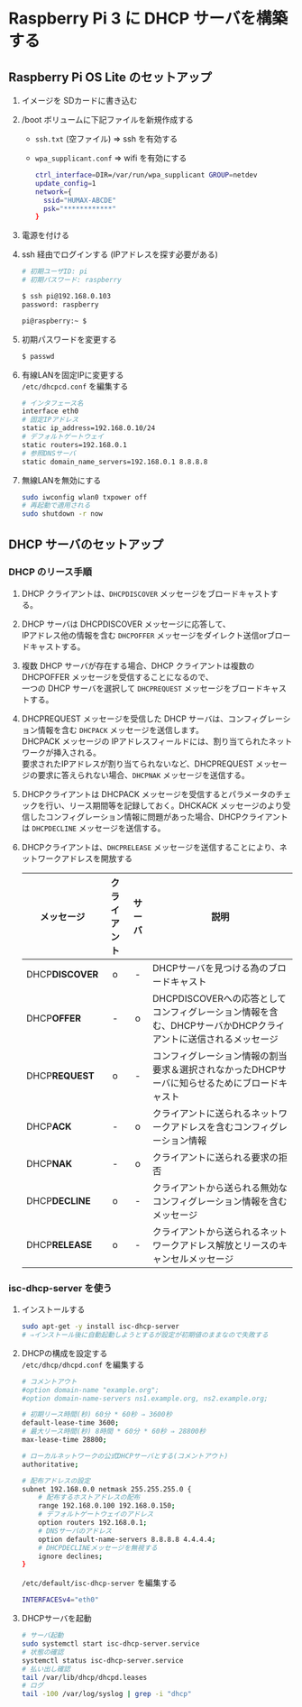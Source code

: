 # Raspberry Pi 3 に DHCP サーバを構築する

## Raspberry Pi OS Lite のセットアップ

1. イメージを SDカードに書き込む  

1. /boot ボリュームに下記ファイルを新規作成する
    * `ssh.txt` (空ファイル) ⇒ ssh を有効する
    * `wpa_supplicant.conf` ⇒ wifi を有効にする

        ```sh
        ctrl_interface=DIR=/var/run/wpa_supplicant GROUP=netdev  
        update_config=1  
        network={  
          ssid="HUMAX-ABCDE"  
          psk="************"  
        }
        ```

1. 電源を付ける

1. ssh 経由でログインする (IPアドレスを探す必要がある)

    ```sh
    # 初期ユーザID: pi 
    # 初期パスワード: raspberry

    $ ssh pi@192.168.0.103
    password: raspberry

    pi@raspberry:~ $
    ```

1. 初期パスワードを変更する

    ```sh
    $ passwd
    ```

1. 有線LANを固定IPに変更する  
    `/etc/dhcpcd.conf` を編集する

    ```sh
    # インタフェース名
    interface eth0
    # 固定IPアドレス
    static ip_address=192.168.0.10/24
    # デフォルトゲートウェイ
    static routers=192.168.0.1
    # 参照DNSサーバ
    static domain_name_servers=192.168.0.1 8.8.8.8
    ```

1. 無線LANを無効にする

    ```sh
    sudo iwconfig wlan0 txpower off
    # 再起動で適用される
    sudo shutdown -r now
    ```

## DHCP サーバのセットアップ

### DHCP のリース手順

1. DHCP クライアントは、`DHCPDISCOVER` メッセージをブロードキャストする。

1. DHCP サーバは DHCPDISCOVER メッセージに応答して、  
   IPアドレス他の情報を含む `DHCPOFFER` メッセージをダイレクト送信orブロードキャストする。

1. 複数 DHCP サーバが存在する場合、DHCP クライアントは複数の DHCPOFFER メッセージを受信することになるので、  
   一つの DHCP サーバを選択して `DHCPREQUEST` メッセージをブロードキャストする。

1. DHCPREQUEST メッセージを受信した DHCP サーバは、コンフィグレーション情報を含む `DHCPACK` メッセージを送信します。  
   DHCPACK メッセージの IPアドレスフィールドには、割り当てられたネットワークが挿入される。  
   要求されたIPアドレスが割り当てられないなど、DHCPREQUEST メッセージの要求に答えられない場合、`DHCPNAK` メッセージを送信する。

1. DHCPクライアントは DHCPACK メッセージを受信するとパラメータのチェックを行い、リース期間等を記録しておく。DHCKACK メッセージのより受信したコンフィグレーション情報に問題があった場合、DHCPクライアントは `DHCPDECLINE` メッセージを送信する。

1. DHCPクライアントは、`DHCPRELEASE` メッセージを送信することにより、ネットワークアドレスを開放する

    |メッセージ|クライアント|サーバ|説明
    |-|:-:|:-:|-
    |DHCP**DISCOVER**|o|-|DHCPサーバを見つける為のブロードキャスト
    |DHCP**OFFER**|-|o|DHCPDISCOVERへの応答としてコンフィグレーション情報を含む、DHCPサーバかDHCPクライアントに送信されるメッセージ
    |DHCP**REQUEST**|o|-|コンフィグレーション情報の割当要求＆選択されなかったDHCPサーバに知らせるためにブロードキャスト
    |DHCP**ACK**|-|o|クライアントに送られるネットワークアドレスを含むコンフィグレーション情報
    |DHCP**NAK**|-|o|クライアントに送られる要求の拒否
    |DHCP**DECLINE**|o|-|クライアントから送られる無効なコンフィグレーション情報を含むメッセージ
    |DHCP**RELEASE**|o|-|クライアントから送られるネットワークアドレス解放とリースのキャンセルメッセージ

### isc-dhcp-server を使う

1. インストールする

    ```sh
    sudo apt-get -y install isc-dhcp-server
    # ⇒インストール後に自動起動しようとするが設定が初期値のままなので失敗する
    ```

2. DHCPの構成を設定する  
    `/etc/dhcp/dhcpd.conf` を編集する
    
    ```sh
    # コメントアウト
    #option domain-name "example.org";
    #option domain-name-servers ns1.example.org, ns2.example.org;

    # 初期リース時間(秒) 60分 * 60秒 ⇒ 3600秒
    default-lease-time 3600;
    # 最大リース時間(秒) 8時間 * 60分 * 60秒 ⇒ 28800秒
    max-lease-time 28800;

    # ローカルネットワークの公式DHCPサーバとする(コメントアウト)
    authoritative;

    # 配布アドレスの設定
    subnet 192.168.0.0 netmask 255.255.255.0 {
        # 配布するホストアドレスの配布
        range 192.168.0.100 192.168.0.150;
        # デフォルトゲートウェイのアドレス
        option routers 192.168.0.1;
        # DNSサーバのアドレス
        option default-name-servers 8.8.8.8 4.4.4.4;
        # DHCPDECLINEメッセージを無視する
        ignore declines;
    }
    ```

    `/etc/default/isc-dhcp-server` を編集する

    ```sh
    INTERFACESv4="eth0"
    ```

3. DHCPサーバを起動

    ```sh
    # サーバ起動
    sudo systemctl start isc-dhcp-server.service
    # 状態の確認
    systemctl status isc-dhcp-server.service
    # 払い出し確認
    tail /var/lib/dhcp/dhcpd.leases
    # ログ
    tail -100 /var/log/syslog | grep -i "dhcp"
    ```

